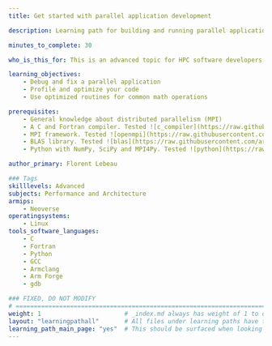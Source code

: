 ```yaml
---
title: Get started with parallel application development

description: Learning path for building and running parallel applications on Arm and tips to debug and optimize them.

minutes_to_complete: 30   

who_is_this_for: This is an advanced topic for HPC software developers writing MPI applications.

learning_objectives: 
    - Debug and fix a parallel application
    - Profile and optimize your code
    - Use optimized routines for common math operations

prerequisites:
    - General knowledge about distributed parallelism (MPI)
    - A C and Fortran compiler. Tested ![c_compiler](https://raw.githubusercontent.com/armflorentlebeau/arm_hpc_tools_trial/master/.github/badges/gcc.svg) ![f_compiler](https://raw.githubusercontent.com/armflorentlebeau/arm_hpc_tools_trial/master/.github/badges/gfortran.svg)
    - MPI framework. Tested ![openmpi](https://raw.githubusercontent.com/armflorentlebeau/arm_hpc_tools_trial/master/.github/badges/openmpi.svg)
    - BLAS library. Tested ![blas](https://raw.githubusercontent.com/armflorentlebeau/arm_hpc_tools_trial/master/.github/badges/blas.svg)
    - Python with NumPy, SciPy and MPI4Py. Tested ![python](https://raw.githubusercontent.com/armflorentlebeau/arm_hpc_tools_trial/master/.github/badges/python.svg) ![numpy](https://raw.githubusercontent.com/armflorentlebeau/arm_hpc_tools_trial/master/.github/badges/numpy.svg) ![scipy](https://raw.githubusercontent.com/armflorentlebeau/arm_hpc_tools_trial/master/.github/badges/scipy.svg) ![mpi4py](https://raw.githubusercontent.com/armflorentlebeau/arm_hpc_tools_trial/master/.github/badges/mpi4py.svg)

author_primary: Florent Lebeau

### Tags
skilllevels: Advanced
subjects: Performance and Architecture
armips:
    - Neoverse
operatingsystems:
    - Linux
tools_software_languages:
    - C
    - Fortran
    - Python
    - GCC
    - Armclang
    - Arm Forge
    - gdb

### FIXED, DO NOT MODIFY
# ================================================================================
weight: 1                       # _index.md always has weight of 1 to order correctly
layout: "learningpathall"       # All files under learning paths have this same wrapper
learning_path_main_page: "yes"  # This should be surfaced when looking for related content. Only set for _index.md of learning path content.
---
```

